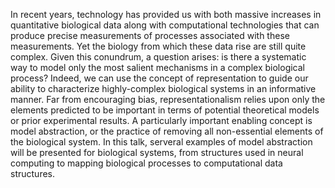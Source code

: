 In recent years, technology has provided us with both massive increases in quantitative biological data along with computational technologies that can produce precise measurements of processes associated with these measurements. Yet the biology from which these data rise are still quite complex. Given this conundrum, a question arises: is there a systematic way to model only the most salient mechanisms in a complex biological process? Indeed, we can use the concept of representation to guide our ability to characterize highly-complex biological systems in an informative manner. Far from encouraging bias, representationalism relies upon only the elements predicted to be important in terms of potential theoretical models or prior experimental results. A particularly important enabling concept is model abstraction, or the practice of removing all non-essential elements of the biological system. In this talk, serveral examples of model abstraction will be presented for biological systems, from structures used in neural computing to mapping biological processes to computational data structures. 
